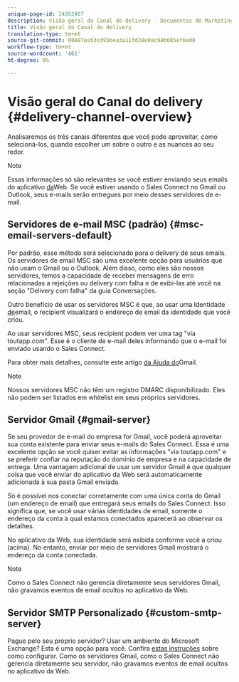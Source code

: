 ```yaml
---
unique-page-id: 14352407
description: Visão geral do Canal do delivery - Documentos do Marketing - Documentação do produto
title: Visão geral do Canal do delivery
translation-type: tm+mt
source-git-commit: 00887ea53e395bea3a11fd28e0ac98b085ef6ed8
workflow-type: tm+mt
source-wordcount: '461'
ht-degree: 0%

---
```



# Visão geral do Canal do delivery {#delivery-channel-overview}

Analisaremos os três canais diferentes que você pode aproveitar, como selecioná-los, quando escolher um sobre o outro e as nuances ao seu redor.

>[!NOTE]
>
>Essas informações só são relevantes se você estiver enviando seus emails do aplicativo [da](http://toutapp.com/login)Web. Se você estiver usando o Sales Connect no Gmail ou Outlook, seus e-mails serão entregues por meio desses servidores de e-mail.

## Servidores de e-mail MSC (padrão) {#msc-email-servers-default}

Por padrão, esse método será selecionado para o delivery de seus emails. Os servidores de email MSC são uma excelente opção para usuários que não usam o Gmail ou o Outlook. Além disso, como eles são nossos servidores, temos a capacidade de receber mensagens de erro relacionadas a rejeições ou delivery com falha e de exibi-las até você na seção &quot;Delivery com falha&quot; da guia Conversações.

Outro benefício de usar os servidores MSC é que, ao usar uma Identidade [de](https://help.toutapp.com/hc/en-us/articles/215371427)email, o recipient visualizará o endereço de email da identidade que você criou.

Ao usar servidores MSC, seus recipient podem ver uma tag &quot;via toutapp.com&quot;. Esse é o cliente de e-mail deles informando que o e-mail foi enviado usando o Sales Connect.

Para obter mais detalhes, consulte este artigo [da Ajuda do](https://support.google.com/mail/answer/1311182?hl=en)Gmail.

>[!NOTE]
>
>Nossos servidores MSC não têm um registro [](https://dmarc.org/) DMARC disponibilizado. Eles não podem ser listados em whitelist em seus próprios servidores.

## Servidor Gmail {#gmail-server}

Se seu provedor de e-mail do empresa for Gmail, você poderá aproveitar sua conta existente para enviar seus e-mails do Sales Connect. Essa é uma excelente opção se você quiser evitar as informações &quot;via toutapp.com&quot; e se preferir confiar na reputação do domínio de empresa e na capacidade de entrega. Uma vantagem adicional de usar um servidor Gmail é que qualquer coisa que você enviar do aplicativo da Web será automaticamente adicionada à sua pasta Gmail enviada.

Só é possível nos conectar corretamente com uma única conta do Gmail (um endereço de email) que entregará seus emails do Sales Connect. Isso significa que, se você usar várias identidades de email, somente o endereço da conta à qual estamos conectados aparecerá ao observar os detalhes.

No aplicativo da Web, sua identidade será exibida conforme você a criou (acima). No entanto, enviar por meio de servidores Gmail mostrará o endereço da conta conectada.

>[!NOTE]
>
>Como o Sales Connect não gerencia diretamente seus servidores Gmail, não gravamos eventos de email ocultos no aplicativo da Web.

## Servidor SMTP Personalizado  {#custom-smtp-server}

Pague pelo seu próprio servidor? Usar um ambiente do Microsoft Exchange? Esta é uma opção para você. Confira [estas instruções](http://docs.marketo.com/x/zYTS) sobre como configurar. Como os servidores Gmail, como o Sales Connect não gerencia diretamente seu servidor, não gravamos eventos de email ocultos no aplicativo da Web.

